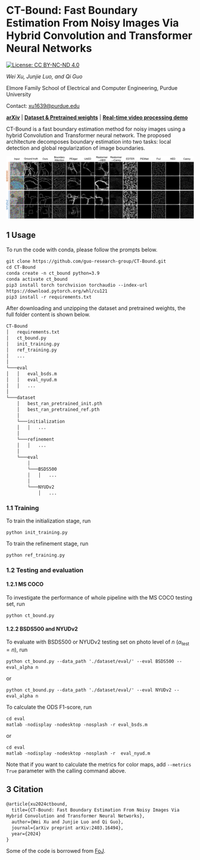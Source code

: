 # CT-Bound: Fast Boundary Estimation From Noisy Images Via Hybrid Convolution and Transformer Neural Networks

[![License: CC BY-NC-ND 4.0](https://img.shields.io/badge/License-CC%20BY--NC--ND%204.0-lightgrey.svg)](https://creativecommons.org/licenses/by-nc-nd/4.0/)

*Wei Xu, Junjie Luo, and Qi Guo*

Elmore Family School of Electrical and Computer Engineering, Purdue University

Contact: xu1639@purdue.edu

<a href="https://arxiv.org/abs/2403.16494" title="arXiv">**arXiv**</a> | <a href="https://drive.google.com/drive/folders/19TFgtBi1XZiea0ilWVbKvpalh4g7k8ZH?usp=drive_link" title="CT-Bound datasets">**Dataset & Pretrained weights**</a> | <a href="https://youtu.be/MQAExIUfstw" title="CT-Bound video demo">**Real-time video processing demo**</a>

CT-Bound is a fast boundary estimation method for noisy images using a hybrid Convolution and Transformer neural network. The proposed architecture decomposes boundary estimation into two tasks: local detection and global regularization of image boundaries. 

![Qualitative comparison](/pic/comparison.png "Qualitative comparison")

## 1 Usage

To run the code with conda, please follow the prompts below. 
```
git clone https://github.com/guo-research-group/CT-Bound.git
cd CT-Bound
conda create -n ct_bound python=3.9
conda activate ct_bound
pip3 install torch torchvision torchaudio --index-url https://download.pytorch.org/whl/cu121
pip3 install -r requirements.txt
```

After downloading and unzipping the dataset and pretrained weights, the full folder content is shown below. 

```
CT-Bound
│   requirements.txt
│   ct_bound.py
│   init_training.py
│   ref_training.py
│   ...
│
└───eval
│   │   eval_bsds.m
│   │   eval_nyud.m
│   │   ...
│
└───dataset
    │   best_ran_pretrained_init.pth
    │   best_ran_pretrained_ref.pth
    │
    └───initialization
    │   │   ...
    │
    └───refinement
    │   │   ...
    │
    └───eval
        │
        └───BSDS500
        │   │   ...
        │
        └───NYUDv2
            │   ...
```

### 1.1 Training

To train the initialization stage, run

    python init_training.py

To train the refinement stage, run

    python ref_training.py

### 1.2 Testing and evaluation

#### 1.2.1 MS COCO

To investigate the performance of whole pipeline with the MS COCO testing set, run

    python ct_bound.py

#### 1.2.2 BSDS500 and NYUDv2

To evaluate with BSDS500 or NYUDv2 testing set on photo level of $n$ ($\alpha_{\text{test}}=n$), run

    python ct_bound.py --data_path './dataset/eval/' --eval BSDS500 --eval_alpha n

or

    python ct_bound.py --data_path './dataset/eval/' --eval NYUDv2 --eval_alpha n

To calculate the ODS F1-score, run

    cd eval
    matlab -nodisplay -nodesktop -nosplash -r eval_bsds.m

or

    cd eval
    matlab -nodisplay -nodesktop -nosplash -r  eval_nyud.m

Note that if you want to calculate the metrics for color maps, add ``--metrics True`` parameter with the calling command above. 

## 3 Citation

```
@article{xu2024ctbound,
  title={CT-Bound: Fast Boundary Estimation From Noisy Images Via Hybrid Convolution and Transformer Neural Networks}, 
  author={Wei Xu and Junjie Luo and Qi Guo},
  journal={arXiv preprint arXiv:2403.16494},
  year={2024}
}
```

Some of the code is borrowed from <a href="https://github.com/dorverbin/fieldofjunctions/tree/main" title="fieldofjunctions">FoJ</a>.
